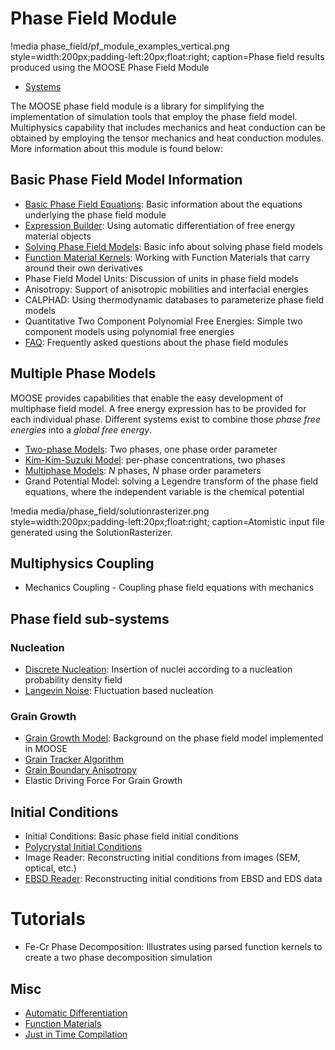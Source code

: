 # Phase Field Module

!media phase_field/pf_module_examples_vertical.png style=width:200px;padding-left:20px;float:right;
       caption=Phase field results produced using the MOOSE Phase Field Module

- [Systems](phase_field/systems.md)

The MOOSE phase field module is a library for simplifying the implementation of simulation tools that
employ the phase field model. Multiphysics capability that includes mechanics and heat conduction can
be obtained by employing the tensor mechanics and heat conduction modules. More information about
this module is found below:

## Basic Phase Field Model Information

- [Basic Phase Field Equations](phase_field/Phase_Field_Equations.md): Basic information about the equations underlying the phase field module
- [Expression Builder](FunctionMaterials/ExpressionBuilder.md): Using automatic differentiation of free energy material objects
- [Solving Phase Field Models](phase_field/Solving.md): Basic info about solving phase field models
- [Function Material Kernels](phase_field/FunctionMaterialKernels.md): Working with Function Materials that carry around their own derivatives
- Phase Field Model Units: Discussion of units in phase field models
- Anisotropy: Support of anisotropic mobilities and interfacial energies
- CALPHAD: Using thermodynamic databases to parameterize phase field models
- Quantitative Two Component Polynomial Free Energies: Simple two component models using polynomial free energies
- [FAQ](phase_field/FAQ.md): Frequently asked questions about the phase field modules

## Multiple Phase Models

MOOSE provides capabilities that enable the easy development of multiphase field model. A free energy expression has to be provided for each individual phase. Different systems exist to combine those _phase free energies_ into a _global free energy_.

- [Two-phase Models](MultiPhase/WBMTwoPhase.md): Two phases, one phase order parameter
- [Kim-Kim-Suzuki Model](MultiPhase/KKS.md): per-phase concentrations, two phases
- [Multiphase Models](MultiPhase/WBM.md): $N$ phases, $N$ phase order parameters
- Grand Potential Model: solving a Legendre transform of the phase field equations, where the independent variable is the chemical potential

!media media/phase_field/solutionrasterizer.png style=width:200px;padding-left:20px;float:right; caption=Atomistic input file generated using the SolutionRasterizer.

## Multiphysics Coupling

- Mechanics Coupling - Coupling phase field equations with mechanics

## Phase field sub-systems

### Nucleation

- [Discrete Nucleation](Nucleation/DiscreteNucleation.md): Insertion of nuclei according to a nucleation probability density field
- [Langevin Noise](Nucleation/LangevinNoise.md): Fluctuation based nucleation

### Grain Growth

- [Grain Growth Model](Grain_Growth_Model.md): Background on the phase field model implemented in MOOSE
- [Grain Tracker Algorithm](/GrainTracker.md)
- [Grain Boundary Anisotropy](Grain_Boundary_Anisotropy.md)
- Elastic Driving Force For Grain Growth

## Initial Conditions

- Initial Conditions: Basic phase field initial conditions
- [Polycrystal Initial Conditions](ICs/PolycrystalICs.md)
- Image Reader: Reconstructing initial conditions from images (SEM, optical, etc.)
- [EBSD Reader](ICs/EBSD.md): Reconstructing initial conditions from EBSD and EDS data

# Tutorials

- Fe-Cr Phase Decomposition: Illustrates using parsed function kernels to create a two phase decomposition simulation

## Misc

- [Automatic Differentiation](FunctionMaterials/AutomaticDifferentiation.md)
- [Function Materials](phase_field/FunctionMaterials.md)
- [Just in Time Compilation](FunctionMaterials/JITCompilation.md)
